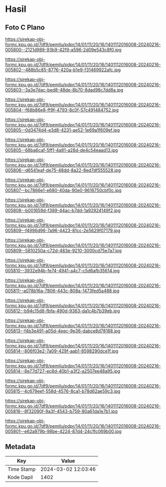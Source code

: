 # Hasil

## Foto C Plano

https://sirekap-obj-formc.kpu.go.id/7df9/pemilu/pdpr/14/01/11/20/16/1401112016008-20240216-005800--2121d989-93b9-42f9-a596-2d09e543c8f0.jpg

https://sirekap-obj-formc.kpu.go.id/7df9/pemilu/pdpr/14/01/11/20/16/1401112016008-20240216-005802--488b5c85-8776-420a-b1e9-f31469922afc.jpg

https://sirekap-obj-formc.kpu.go.id/7df9/pemilu/pdpr/14/01/11/20/16/1401112016008-20240216-005803--3a3e7dac-bed8-48de-8b70-8dad98c7dd8a.jpg

https://sirekap-obj-formc.kpu.go.id/7df9/pemilu/pdpr/14/01/11/20/16/1401112016008-20240216-005804--f68b86e8-ff9f-4793-8c0f-57c491484752.jpg

https://sirekap-obj-formc.kpu.go.id/7df9/pemilu/pdpr/14/01/11/20/16/1401112016008-20240216-005805--0d3474d4-e3d8-4231-ae52-1e69a1f609ef.jpg

https://sirekap-obj-formc.kpu.go.id/7df9/pemilu/pdpr/14/01/11/20/16/1401112016008-20240216-005805--68ba6caf-5ff1-4a91-a28d-de4c54eaad13.jpg

https://sirekap-obj-formc.kpu.go.id/7df9/pemilu/pdpr/14/01/11/20/16/1401112016008-20240216-005806--d6541eaf-de75-48dd-8a22-8ed7df555528.jpg

https://sirekap-obj-formc.kpu.go.id/7df9/pemilu/pdpr/14/01/11/20/16/1401112016008-20240216-005807--bc7866e1-e680-40da-90e0-9616750cbf0c.jpg

https://sirekap-obj-formc.kpu.go.id/7df9/pemilu/pdpr/14/01/11/20/16/1401112016008-20240216-005808--b001659d-f389-44ac-b7dd-1a92924149f2.jpg

https://sirekap-obj-formc.kpu.go.id/7df9/pemilu/pdpr/14/01/11/20/16/1401112016008-20240216-005809--f4996d96-7a96-4423-81cc-2e5629f07179.jpg

https://sirekap-obj-formc.kpu.go.id/7df9/pemilu/pdpr/14/01/11/20/16/1401112016008-20240216-005809--5810250a-c72d-483e-9210-3000cd75e7a7.jpg

https://sirekap-obj-formc.kpu.go.id/7df9/pemilu/pdpr/14/01/11/20/16/1401112016008-20240216-005810--3932e94b-fe74-4941-a4c7-c5d6afb35614.jpg

https://sirekap-obj-formc.kpu.go.id/7df9/pemilu/pdpr/14/01/11/20/16/1401112016008-20240216-005811--a078b16a-7806-443c-808a-1473fed5a488.jpg

https://sirekap-obj-formc.kpu.go.id/7df9/pemilu/pdpr/14/01/11/20/16/1401112016008-20240216-005812--b94c15d8-fbfa-490d-9363-da1c4b7b39eb.jpg

https://sirekap-obj-formc.kpu.go.id/7df9/pemilu/pdpr/14/01/11/20/16/1401112016008-20240216-005813--f4b3e491-a05d-4eec-9e36-dabce8d78188.jpg

https://sirekap-obj-formc.kpu.go.id/7df9/pemilu/pdpr/14/01/11/20/16/1401112016008-20240216-005814--806f03e2-7a09-429f-aab1-8598290dce1f.jpg

https://sirekap-obj-formc.kpu.go.id/7df9/pemilu/pdpr/14/01/11/20/16/1401112016008-20240216-005814--8e77d727-ec8d-40b1-a3f2-a2507ee48a95.jpg

https://sirekap-obj-formc.kpu.go.id/7df9/pemilu/pdpr/14/01/11/20/16/1401112016008-20240216-005815--4c679eef-558d-4576-8ca1-b78d62ae59c3.jpg

https://sirekap-obj-formc.kpu.go.id/7df9/pemilu/pdpr/14/01/11/20/16/1401112016008-20240216-005816--8f32090f-9a3f-4543-b759-80a61da1e7b1.jpg

https://sirekap-obj-formc.kpu.go.id/7df9/pemilu/pdpr/14/01/11/20/16/1401112016008-20240216-005801--e62a979b-98be-4224-87d4-24c1fc069b00.jpg


## Metadata

| Key        | Value               |
| ---------- | ------------------- |
| Time Stamp | 2024-03-02 12:03:46 |
| Kode Dapil | 1402                |



